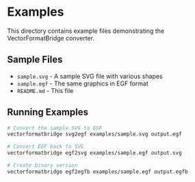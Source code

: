 # Examples

This directory contains example files demonstrating the VectorFormatBridge converter.

## Sample Files

- `sample.svg` - A sample SVG file with various shapes
- `sample.egf` - The same graphics in EGF format
- `README.md` - This file

## Running Examples

```bash
# Convert the sample SVG to EGF
vectorformatbridge svg2egf examples/sample.svg output.egf

# Convert EGF back to SVG
vectorformatbridge egf2svg examples/sample.egf output.svg

# Create binary version
vectorformatbridge egf2egfb examples/sample.egf output.egfb
```
